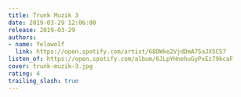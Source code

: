 ```yaml
---
title: Trunk Muzik 3
date: 2019-03-29 12:06:00
release: 2019-03-29
authors:
- name: Yelawolf
  link: https://open.spotify.com/artist/68DWke2VjdDmA75aJX5C57
listen_of: https://open.spotify.com/album/6JLpYHnehuGyPxEz79kcaF
cover: trunk-muzik-3.jpg
rating: 4
trailing_slash: true
---
```


